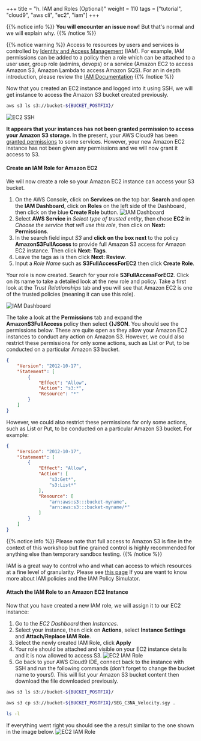 +++
title = "h. IAM and Roles (Optional)"
weight = 110
tags = ["tutorial", "cloud9", "aws cli", "ec2", "iam"]
+++

{{% notice info %}}
**You will encounter an issue now!** But that's normal and we will explain why.
{{% /notice %}}

{{% notice warning %}}
Access to resources by users and services is controlled by [Identity and Access Management](https://aws.amazon.com/iam/) (IAM). For example, IAM permissions can be added to a policy then a role which can be attached to a user user, group role (admins, devops) or a service (Amazon EC2 to access Amazon S3, Amazon Lambda to access Amazon SQS). For an in depth introduction, please review the [IAM Documentation](https://docs.aws.amazon.com/IAM/latest/UserGuide/introduction.html.)
{{% /notice %}}

Now that you created an EC2 instance and logged into it using SSH, we will get instance to access the Amazon S3 bucket created previously.

```bash
aws s3 ls s3://bucket-${BUCKET_POSTFIX}/
```

![EC2 SSH](/images/introductory-steps/ec2-iam-deny.png)

**It appears that your instances has not been granted permission to access your Amazon S3 storage.** In the present, your AWS Cloud9 has been [granted permissions](https://docs.aws.amazon.com/cloud9/latest/user-guide/credentials.html) to some services. However, your new Amazon EC2 instance has not been given any permissions and we will now grant it access to S3.


#### Create an IAM Role for Amazon EC2

We will now create a role so your Amazon EC2 instance can access your S3 bucket.

1. On the AWS Console, click on **Services** on the top bar. **Search** and open the **IAM Dashboard**, click on **Roles** on the left side of the Dashboard, then click on the blue **Create Role** button.
![IAM Dashboard](/images/introductory-steps/iam-dashboard.png)
2. Select **AWS Service** in *Select type of trusted entity*, then chose **EC2** in *Choose the service that will use this role*, then click on **Next: Permissions**.
3. In the search field input *S3* and **click on the box next** to the policy **AmazonS3FullAccess** to provide full Amazon S3 access for Amazon EC2 instance. Then click **Next: Tags**.
4. Leave the tags as is then click **Next: Review**.
5. Input a *Role Name* such as **S3FullAccessForEC2** then click **Create Role**.

Your role is now created. Search for your role **S3FullAccessForEC2**. Click on its name to take a detailed look at the new role and policy. Take a first look at the *Trust Relationships* tab and you will see that Amazon EC2 is one of the trusted policies (meaning it can use this role).

![IAM Dashboard](/images/introductory-steps/iam-trust.png)

The take a look at the **Permissions** tab and expand the **AmazonS3FullAccess** policy then select **{}JSON**. You should see the permissions below. These are quite open as they allow your Amazon EC2 instances to conduct any action on Amazon S3. However, we could also restrict these permissions for only some actions, such as List or Put, to be conducted on a particular Amazon S3 bucket.

```json
{
    "Version": "2012-10-17",
    "Statement": [
        {
            "Effect": "Allow",
            "Action": "s3:*",
            "Resource": "*"
        }
    ]
}
```

However, we could also restrict these permissions for only some actions, such as List or Put, to be conducted on a particular Amazon S3 bucket. For example:

```json
{
    "Version": "2012-10-17",
    "Statement": [
        {
            "Effect": "Allow",
            "Action": [
                "s3:Get*",
                "s3:List*"
            ],
            "Resource": [
                "arn:aws:s3:::bucket-myname",
                "arn:aws:s3:::bucket-myname/*"
            ]
        }
    ]
}
```
{{% notice info %}}
Please note that full access to Amazon S3 is fine in the context of this workshop but fine grained control is highly recommended for anything else than temporary sandbox testing.
{{% /notice %}}

IAM is a great way to control who and what can access to which resources at a fine level of granularity. Please see [this page](https://docs.aws.amazon.com/IAM/latest/UserGuide/access_policies_testing-policies.html) If you are want to know more about IAM policies and the IAM Policy Simulator.

#### Attach the IAM Role to an Amazon EC2 Instance

Now that you have created a new IAM role, we will assign it to our EC2 instance:

1. Go to the *EC2 Dashboard* then *Instances*.
2. Select your instance, then click on **Actions**, select **Instance Settings** and **Attach/Replace IAM Role**.
3. Select the newly created IAM Role, click **Apply**
4. Your role should be attached and visible on your EC2 instance details and it is now allowed to access S3.
![EC2 IAM Role](/images/introductory-steps/ec2-role.png)
5. Go back to your AWS Cloud9 IDE, connect back to the instance with SSH and run the following commands (don't forget to change the bucket name to yours!). This will list your Amazon S3 bucket content then download the file downloaded previously.
```bash
aws s3 ls s3://bucket-${BUCKET_POSTFIX}/
```
```bash
aws s3 cp s3://bucket-${BUCKET_POSTFIX}/SEG_C3NA_Velocity.sgy .
```
```bash
ls -l
```

If everything went right you should see the a result similar to the one shown in the image below.
![EC2 IAM Role](/images/introductory-steps/ec2-s3-ls.png)
